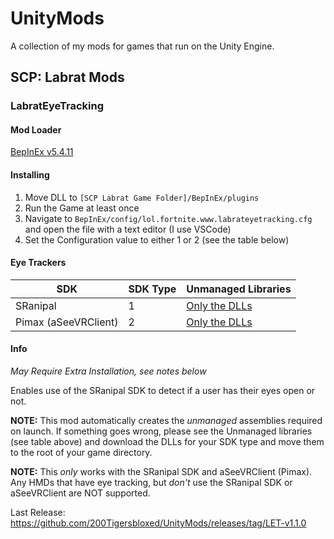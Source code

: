 # UnityMods
A collection of my mods for games that run on the Unity Engine.

## SCP: Labrat Mods

### LabratEyeTracking

#### Mod Loader

[BepInEx v5.4.11](https://github.com/BepInEx/BepInEx/releases/tag/v5.4.11)

#### Installing

1) Move DLL to `[SCP Labrat Game Folder]/BepInEx/plugins`
2) Run the Game at least once
3) Navigate to `BepInEx/config/lol.fortnite.www.labrateyetracking.cfg` and open the file with a text editor (I use VSCode)
4) Set the Configuration value to either 1 or 2 (see the table below)

#### Eye Trackers

|SDK   |SDK Type<int>   |Unmanaged Libraries   |
|---|---|---|
|SRanipal   |1   |[Only the DLLs](https://github.com/200Tigersbloxed/UnityMods/tree/main/LabratEyeTracking/LabratEyeTracking/SRanipal)   |
|Pimax (aSeeVRClient)   |2   |[Only the DLLs](https://github.com/200Tigersbloxed/UnityMods/tree/main/LabratEyeTracking/LabratEyeTracking/PimaxEyeTracker)   |

#### Info

*May Require Extra Installation, see notes below*

Enables use of the SRanipal SDK to detect if a user has their eyes open or not.

**NOTE:** This mod automatically creates the *unmanaged* assemblies required on launch. If something goes wrong, please see the Unmanaged libraries (see table above) and download the DLLs for your SDK type and move them to the root of your game directory.

**NOTE:** This *only* works with the SRanipal SDK and aSeeVRClient (Pimax). Any HMDs that have eye tracking, but *don't* use the SRanipal SDK or aSeeVRClient are NOT supported.

Last Release: https://github.com/200Tigersbloxed/UnityMods/releases/tag/LET-v1.1.0
